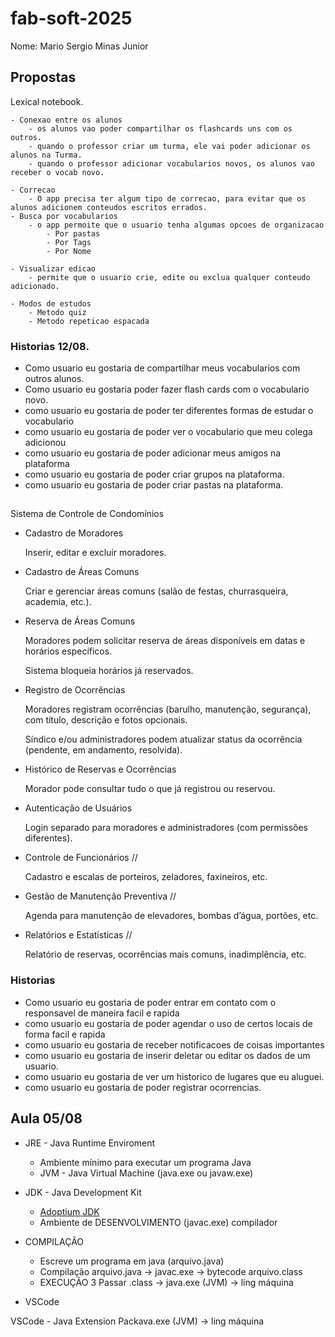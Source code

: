 
# fab-soft-2025

Nome: Mario Sergio Minas Junior


## Propostas

Lexical notebook.

	- Conexao entre os alunos
		- os alunos vao poder compartilhar os flashcards uns com os outros.
		- quando o professor criar um turma, ele vai poder adicionar os alunos na Turma.	
		- quando o professor adicionar vocabularios novos, os alunos vao receber o vocab novo.

	- Correcao
		- O app precisa ter algum tipo de correcao, para evitar que os alunos adicionem conteudos escritos errados.
	- Busca por vocabularios
		- o app permoite que o usuario tenha algumas opcoes de organizacao
			- Por pastas
			- Por Tags
			- Por Nome

	- Visualizar edicao
		- permite que o usuario crie, edite ou exclua qualquer conteudo adicionado.

	- Modos de estudos
		- Metodo quiz
		- Metodo repeticao espacada
  ### Historias 12/08.

 - Como usuario eu gostaria de compartilhar meus vocabularios com outros alunos.
 - Como usuario eu gostaria poder fazer flash cards com o vocabulario novo.
 - como usuario eu gostaria de poder ter diferentes formas de estudar o vocabulario
 - como usuario eu gostaria de poder ver o vocabulario que meu colega adicionou
 - como usuario eu gostaria de poder adicionar meus amigos na plataforma
 - como usuario eu gostaria de poder criar grupos na plataforma.
 - como usuario eu gostaria de poder criar pastas na plataforma.


##
Sistema de Controle de Condomínios 

- Cadastro de Moradores

	Inserir, editar e excluir moradores.

- Cadastro de Áreas Comuns

	Criar e gerenciar áreas comuns (salão de festas, churrasqueira, academia, etc.).

- Reserva de Áreas Comuns

	Moradores podem solicitar reserva de áreas disponíveis em datas e horários específicos.

	Sistema bloqueia horários já reservados.

- Registro de Ocorrências

	Moradores registram ocorrências (barulho, manutenção, segurança), com título, descrição e fotos opcionais.

	Síndico e/ou administradores podem atualizar status da ocorrência (pendente, em andamento, resolvida).


- Histórico de Reservas e Ocorrências

	Morador pode consultar tudo o que já registrou ou reservou.

- Autenticação de Usuários

	Login separado para moradores e administradores (com permissões diferentes).


- Controle de Funcionários //

	Cadastro e escalas de porteiros, zeladores, faxineiros, etc.

- Gestão de Manutenção Preventiva // 

	Agenda para manutenção de elevadores, bombas d’água, portões, etc.

- Relatórios e Estatísticas //

	Relatório de reservas, ocorrências mais comuns, inadimplência, etc.

### Historias 

- Como usuario eu gostaria de poder entrar em contato com o responsavel de maneira facil e rapida
- como usuario eu gostaria de poder agendar o uso de certos locais de forma facil e rapida
- como usuario eu gostaria de receber notificacoes de coisas importantes
- como usuario eu gostaria de inserir deletar ou editar os dados de um usuario.
- como usuario eu gostaria de ver um historico de lugares que eu aluguei.
- como usuario eu gostaria de poder registrar ocorrencias.





## Aula 05/08

- JRE - Java Runtime Enviroment
  - Ambiente mínimo para executar um programa Java
  - JVM - Java Virtual Machine (java.exe ou javaw.exe)

- JDK - Java Development Kit
  - [Adoptium JDK](https://adoptium.net/pt-BR)
  - Ambiente de DESENVOLVIMENTO (javac.exe) compilador

- COMPILAÇÃO

	- Escreve um programa em java (arquivo.java)
	- Compilação arquivo.java -> javac.exe -> bytecode arquivo.class
	- EXECUÇÃO 3 Passar .class -> java.exe (JVM) -> ling máquina

- VSCode

VSCode
	- Java Extension Packava.exe (JVM) -> ling máquina


 
 
